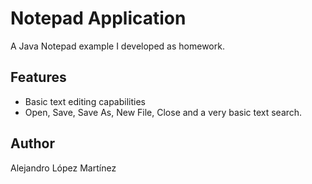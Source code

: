 # Notepad Application

A Java Notepad example I developed as homework.

## Features

- Basic text editing capabilities
- Open, Save, Save As, New File, Close and a very basic text search.


## Author

Alejandro López Martínez

